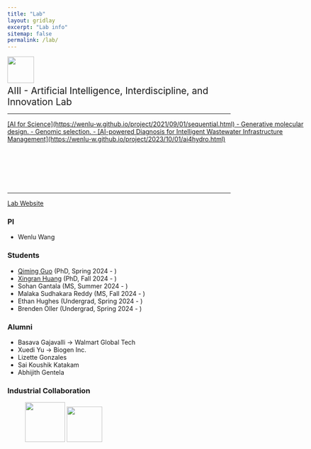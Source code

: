 ```yaml
---
title: "Lab"
layout: gridlay
excerpt: "Lab info"
sitemap: false
permalink: /lab/
---
```


<img src="{{ site.url }}{{ site.baseurl }}/images/aiii.png" style="width: 60px; box-shadow: none"> <span style="font-size:1.5em;"> <br> AIII - Artificial Intelligence, Interdiscipline, and Innovation Lab </span>

------------------------------------------

<div style="width: 100%;">
<div style="height: 150px; width: 700px;"> 
  <ins>[AI for Science](https://wenlu-w.github.io/project/2021/09/01/sequential.html)<ins>
- Generative molecular design. 
- Genomic selection. 
- <ins>[AI-powered Diagnosis for Intelligent Wastewater Infrastructure Management](https://wenlu-w.github.io/project/2023/10/01/ai4hydro.html)</ins>
</div>
</div>

------------------------------------------
 <ins>[Lab Website](https://vv123.github.io/Website/)<ins>

### PI 

- Wenlu Wang

### Students

- [Qiming Guo]() (PhD, Spring 2024 - )
- [Xingran Huang]() (PhD, Fall 2024 - )
- Sohan Gantala (MS, Summer 2024 - )
- Malaka Sudhakara Reddy (MS, Fall 2024 - )
- Ethan Hughes (Undergrad, Spring 2024 - )
- Brenden Oller (Undergrad, Spring 2024 - )

### Alumni
- Basava Gajavalli -> Walmart Global Tech
- Xuedi Yu -> Biogen Inc.
- Lizette Gonzales
- Sai Koushik Katakam
- Abhijith Gentela

### Industrial Collaboration

<left><figure class="third">
  <img src="{{ site.url }}{{ site.baseurl }}/images/biogen.jpeg" style="width: 90px; box-shadow: none">
  <img src="{{ site.url }}{{ site.baseurl }}/images/gmj.jpeg" style="width: 80px; box-shadow: none">
</figure></left>








